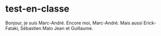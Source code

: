 # test-en-classe
Bonjour, je suis Marc-André.
Encore moi, Marc-André. Mais aussi Erick-Fataki, Sébastien Malo Jean et Guillaume.